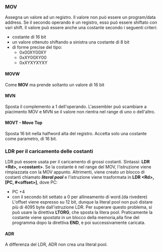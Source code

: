 ### MOV
Assegna un valore ad un registro. Il valore non può essere un program/data address.
Se il secondo operando è un registro, esso può essere shiftato con vari shift.
Il valore può essere anche una costante secondo i seguenti criteri:
- costante di 16 bit
- un valore ottenuto shiftando a sinistra una costante di 8 bit
- di forme precise del tipo:
	- 0x00XY00XY
	- 0xXY00XY00
	- 0xXYXYXYXY

#### MOVW
Come **MOV** ma prende soltanto un valore di 16 bit

#### MVN
Sposta il complemento a 1 dell'operando.
L'assembler può scambiare a piacimento MOV e MVN se il valore non rientra nel range di uno o dell'altro.
#### MOVT - Move Top
Sposta 16 bit nella halfword alta del registro.
Accetta solo una costante come parametro, di 16 bit.

### LDR per il caricamento delle costanti
LDR può essere usata per il caricamento di grossi costanti.
Sintassi: **LDR \<Rd\>, =\<costant\>**.
Se la costante è nel range del MOV, l'istruzione viene rimpiazzata con la MOV appunto.
Altrimenti, viene creato un blocco di costanti chiamato ***literal pool*** 
e l'istruzione viene trasformata in **LDR \<Rd\>, \[PC, \#\<offset\>\]**,
dove PC:
- PC +4
- con il secondo bit settato a 0 per allineamento di word.(da rivedere)
L'offset viene espresso su 12 bit, dunque la literal pool non può distare più di 4095 byte dall'istruzione LDR. Per superare questo problema, si può usare la direttiva **LTORG**, che sposta la litera pool.
Praticamente la costante viene *spostata* in un blocco della memoria,alla fine del programma dopo la direttiva **END**, e poi successivamente caricata.

#### ADR
A differenza del LDR, ADR non crea una literal pool.
